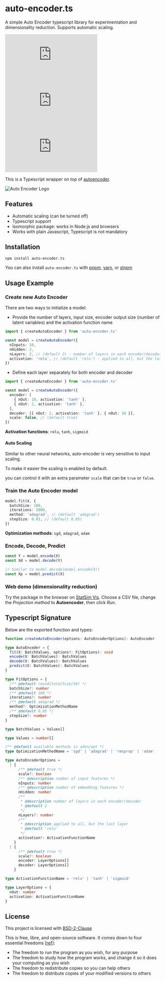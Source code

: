 # auto-encoder.ts

A simple Auto Encoder typescript library for experimentation and dimensionality reduction. Supports automatic scaling.

[![npm Package Version](https://img.shields.io/npm/v/auto-encoder.ts)](https://www.npmjs.com/package/auto-encoder.ts)
[![Minified Package Size](https://img.shields.io/bundlephobia/min/auto-encoder.ts)](https://bundlephobia.com/package/auto-encoder.ts)
[![Minified and Gzipped Package Size](https://img.shields.io/bundlephobia/minzip/auto-encoder.ts)](https://bundlephobia.com/package/auto-encoder.ts)

This is a Typescript wrapper on top of [autoencoder](https://github.com/zemlyansky/autoencoder/blob/master/README.md).

![Auto Encoder Logo](https://github.com/zemlyansky/autoencoder/raw/master/assets/autoencoder.png)

## Features

- Automatic scaling (can be turned off)
- Typescript support
- Isomorphic package: works in Node.js and browsers
- Works with plain Javascript, Typescript is not mandatory

## Installation

```bash
npm install auto-encoder.ts
```

You can also install `auto-encoder.ts` with [pnpm](https://pnpm.io/), [yarn](https://yarnpkg.com/), or [slnpm](https://github.com/beenotung/slnpm)

## Usage Example

### Create new Auto Encoder

There are two ways to initialize a model:

- Provide the number of layers, input size, encoder output size (number of latent variables) and the activation function name

```typescript
import { createAutoEncoder } from 'auto-encoder.ts'

const model = createAutoEncoder({
  nInputs: 10,
  nHidden: 2,
  nLayers: 2, // (default 2) - number of layers in each encoder/decoder
  activation: 'relu', // (default 'relu') - applied to all, but the last layer
})
```

- Define each layer separately for both encoder and decoder

```typescript
import { createAutoEncoder } from 'auto-encoder.ts'

const model = createAutoEncoder({
  encoder: [
    { nOut: 10, activation: 'tanh' },
    { nOut: 2, activation: 'tanh' },
  ],
  decoder: [{ nOut: 2, activation: 'tanh' }, { nOut: 10 }],
  scale: false, // (default true)
})
```

**Activation functions**: `relu`, `tanh`, `sigmoid`

#### Auto Scaling

Similar to other neural networks, auto-encoder is very sensitive to input scaling.

To make it easier the scaling is enabled by default.

you can control it with an extra parameter `scale` that can be `true` or `false`.

### Train the Auto Encoder model

```typescript
model.fit(X, {
  batchSize: 100,
  iterations: 5000,
  method: 'adagrad', // (default 'adagrad')
  stepSize: 0.01, // (default 0.05)
})
```

**Optimization methods**: `sgd`, `adagrad`, `adam`

### Encode, Decode, Predict

```typescript
const Y = model.encode(X)
const Xd = model.decode(Y)

// Similar to model.decode(model.encode(X))
const Xp = model.predict(X)
```

### Web demo (dimensionality reduction)

Try the package in the browser on [StatSim Vis](https://statsim.com/vis). Choose a CSV file, change the _Projection method_ to **Autoencoder**, then click _Run_.

## Typescript Signature

Below are the exported function and types:

```typescript
function createAutoEncoder(options: AutoEncoderOptions): AutoEncoder

type AutoEncoder = {
  fit(X: BatchValues, options?: FitOptions): void
  encode(X: BatchValues): BatchValues
  decode(X: BatchValues): BatchValues
  predict(X: BatchValues): BatchValues
}

type FitOptions = {
  /** @default round(totalSize/50) */
  batchSize?: number
  /** @default 100 */
  iterations?: number
  /** @default adagrad */
  method?: OptimizationMethodName
  /** @default 0.05 */
  stepSize?: number
}

type BatchValues = Values[]

type Values = number[]

/** @default available methods in adnn/opt */
type OptimizationMethodName = 'sgd' | 'adagrad' | 'rmsprop' | 'adam'

type AutoEncoderOptions =
  | {
      /** @default true */
      scale?: boolean
      /** @description number of input features */
      nInputs: number
      /** @description number of embedding features */
      nHidden: number
      /**
       * @description number of layers in each encoder/decoder
       * @default 2
       */
      nLayers?: number
      /**
       * @description applied to all, but the last layer
       * @default 'relu'
       */
      activation?: ActivationFunctionName
    }
  | {
      /** @default true */
      scale?: boolean
      encoder: LayerOptions[]
      decoder: LayerOptions[]
    }

type ActivationFunctionName = 'relu' | 'tanh' | 'sigmoid'

type LayerOptions = {
  nOut: number
  activation: ActivationFunctionName
}
```

## License

This project is licensed with [BSD-2-Clause](./LICENSE)

This is free, libre, and open-source software. It comes down to four essential freedoms [[ref]](https://seirdy.one/2021/01/27/whatsapp-and-the-domestication-of-users.html#fnref:2):

- The freedom to run the program as you wish, for any purpose
- The freedom to study how the program works, and change it so it does your computing as you wish
- The freedom to redistribute copies so you can help others
- The freedom to distribute copies of your modified versions to others
